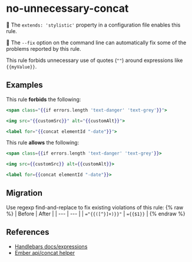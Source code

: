 # no-unnecessary-concat

💅 The `extends: 'stylistic'` property in a configuration file enables this rule.

🔧 The `--fix` option on the command line can automatically fix some of the problems reported by this rule.

This rule forbids unnecessary use of quotes (`""`) around expressions like `{{myValue}}`.

## Examples

This rule **forbids** the following:

```hbs
<span class="{{if errors.length 'text-danger' 'text-grey'}}">

<img src="{{customSrc}}" alt="{{customAlt}}">

<label for="{{concat elementId "-date"}}">
```

This rule **allows** the following:

```hbs
<span class={{if errors.length 'text-danger' 'text-grey'}}>

<img src={{customSrc}} alt={{customAlt}}>

<label for={{concat elementId "-date"}}>
```

## Migration

Use regexp find-and-replace to fix existing violations of this rule:
{% raw %}
| Before | After |
| --- | --- |
| `="{{([^}]+)}}"` | `={{$1}}` |
{% endraw %}
## References

* [Handlebars docs/expressions](https://handlebarsjs.com/guide/expressions.html)
* [Ember api/concat helper](https://api.emberjs.com/ember/release/classes/Ember.Templates.helpers/methods/concat?anchor=concat)

